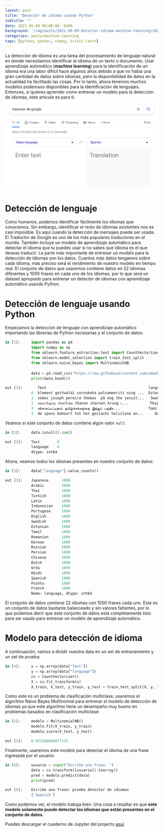 ```yaml
---
layout: post
title: "Detector de idioma usando Python"
subtitle: ""
date: 2021-05-09 00:00:00 -0400
background: '/img/posts/2021-05-09-detector-idioma-machine-learning/2021-05-09-detector-idioma-machine-learning-1.jpeg'
categories: posts/machine-learning
tags: [python, pandas, numpy, scikit-learn]
---
```


La detección de idioma es una tarea del procesamiento de lenguaje natural en donde necesitamos identificar el idioma de un texto o documento. Usar aprendizaje automático (**machine learning**) para la identificación de un idioma era una labor difícil hace algunos años debido a que no había una gran cantidad de datos sobre idiomas, pero la disponibilidad de datos en la actualidad ha facilitado las cosas. Por lo tanto, ahora tenemos muchos modelos poderosos disponibles para la identificación de lenguajes. Entonces, si quieres aprender como entrenar un modelo para la detección de idiomas, este artículo es para ti.
![traductor de Google](/img/posts/2021-05-09-detector-idioma-machine-learning/2021-05-09-detector-idioma-machine-learning-1.png)

# Detección de lenguaje
Como humanos, podemos identificar fácilmente los idiomas que conocemos. Sin embargo, identificar el resto de idiomas existentes nos es casi imposible. Es aquí cuando la detección de mensajes puede ser usada. El Traductor de Google es uno de los más populares traductores en el mundo. También incluye un modelo de aprendizaje automático para detectar el idioma que tu puedes usar si no sabes que idioma es el que deseas traducir.
La parte más importante de entrenar un modelo para la detección de idiomas son los datos. Cuantos más datos tengamos sobre cada idioma, más preciso será el rendimiento de nuestro modelo en tiempo real. El conjunto de datos que usaremos contiene datos en 22 idiomas diferentes y 1000 frases en cada uno de los idiomas, por lo que será un dataset apropiado para entrenar un detector de idiomas con aprendizaje automático usando Python.

# Detección de lenguaje usando Python
Empezamos la detección de lenguaje con aprendizaje automático importando las librerías de Python necesarias y el conjunto de datos:
```python
in [1]:     import pandas as pd
            import numpy as np
            from sklearn.feature_extraction.text import CountVectorizer
            from sklearn.model_selection import train_test_split
            from sklearn.naive_bayes import MultinomialNB

            data = pd.read_csv("https://raw.githubusercontent.com/amankharwal/Website-data/master/dataset.csv")
            print(data.head())
```
```python
out [1]:       Text                                               language 
            0  klement gottwaldi surnukeha palsameeriti ning ...  Estonian 
            1  sebes joseph pereira thomas  på eng the jesuit...   Swedish 
            2  ถนนเจริญกรุง อักษรโรมัน thanon charoen krung เ...          Thai 
            3  விசாகப்பட்டினம் தமிழ்ச்சங்கத்தை இந்துப் பத்திர...             Tamil 
            4  de spons behoort tot het geslacht haliclona en...     Dutch 
```  

Veamos si este conjunto de datos contiene algún valor `null`:
```python
in [2]:     data.isnull().sum()
```
```python
out [2]:    Text        0
            language    0
            dtype: int64
```  
Ahora, veamos todos los idiomas presentes en nuestro conjunto de datos:
```python
in [3]:     data["language"].value_counts()
```
```python
out [3]:    Japanese      1000
            Arabic        1000
            Thai          1000
            Turkish       1000
            Latin         1000
            Indonesian    1000
            Portugese     1000
            English       1000
            Swedish       1000
            Estonian      1000
            Tamil         1000
            Romanian      1000
            Korean        1000
            Russian       1000
            Persian       1000
            Chinese       1000
            Dutch         1000
            Urdu          1000
            Hindi         1000
            Spanish       1000
            Pushto        1000
            French        1000
            Name: language, dtype: int64
```

El conjunto de datos contiene 22 idiomas con 1000 frases cada uno. Este es un conjunto de datos bastante balanceado y sin valores faltantes, por lo que podemos decir que este conjunto de datos está completamente listo para ser usado para entrenar un modelo de aprendizaje automático.

# Modelo para detección de idioma
A continuación, vamos a dividir nuestra data en un set de entranamiento y un set de prueba:
```python
in [4]:     x = np.array(data["Text"])
            y = np.array(data["language"])
            cv = CountVectorizer()
            X = cv.fit_transform(x)
            X_train, X_test, y_train, y_test = train_test_split(X, y, test_size=0.33, random_state=42)
```
Como este es un problema de clasificación multiclase, usaremos el algoritmo Naive Bayes Multinomial para entrenar el modelo de detección de idiomas ya que este algoritmo tiene un desempeño muy bueno en problemas basados en clasificación multiclase:
```python
in [5]:     modelo = MultinomialNB()
            modelo.fit(X_train, y_train)
            modelo.score(X_test, y_test)
```
```python
out [5]:    0.953168044077135
```
Finalmente, usaremos este modelo para detectar el idioma de una frase ingresada por el usuario:
```python
in [6]:     usuario = input("Escribe una frase: ")
            data = cv.transform([usuario]).toarray()
            pred = modelo.predict(data)
            print(pred)
```
```python
out [6]:    Escribe una frase: prueba detector de idiomas
            ['Spanish']
```
Como podemos ver, el modelo trabaja bien. Una cosa a resaltar es que **este modelo solamente puede detectar los idiomas que están presentes en el conjunto de datos.**    

Puedes descargar el cuaderno de Jupyter del projecto [aquí](https://drive.google.com/file/d/1204ZuFnzfVu4jo1wvxEADgnOBNG1RFwW/view?usp=sharing)